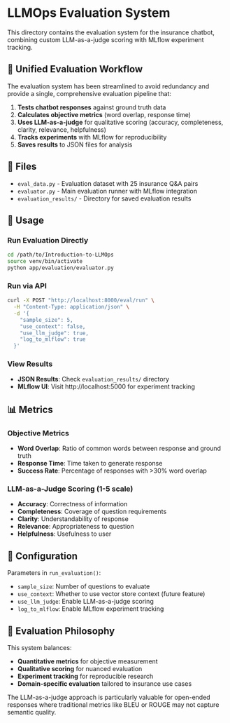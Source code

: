 # LLMOps Evaluation System

This directory contains the evaluation system for the insurance chatbot, combining custom LLM-as-a-judge scoring with MLflow experiment tracking.

## 🎯 Unified Evaluation Workflow

The evaluation system has been streamlined to avoid redundancy and provide a single, comprehensive evaluation pipeline that:

1. **Tests chatbot responses** against ground truth data
2. **Calculates objective metrics** (word overlap, response time)
3. **Uses LLM-as-a-judge** for qualitative scoring (accuracy, completeness, clarity, relevance, helpfulness)
4. **Tracks experiments** with MLflow for reproducibility
5. **Saves results** to JSON files for analysis

## 📁 Files

- `eval_data.py` - Evaluation dataset with 25 insurance Q&A pairs
- `evaluator.py` - Main evaluation runner with MLflow integration
- `evaluation_results/` - Directory for saved evaluation results

## 🚀 Usage

### Run Evaluation Directly

```bash
cd /path/to/Introduction-to-LLMOps
source venv/bin/activate
python app/evaluation/evaluator.py
```

### Run via API

```bash
curl -X POST "http://localhost:8000/eval/run" \
  -H "Content-Type: application/json" \
  -d '{
    "sample_size": 5,
    "use_context": false,
    "use_llm_judge": true,
    "log_to_mlflow": true
  }'
```

### View Results

- **JSON Results**: Check `evaluation_results/` directory
- **MLflow UI**: Visit http://localhost:5000 for experiment tracking

## 📊 Metrics

### Objective Metrics

- **Word Overlap**: Ratio of common words between response and ground truth
- **Response Time**: Time taken to generate response
- **Success Rate**: Percentage of responses with >30% word overlap

### LLM-as-a-Judge Scoring (1-5 scale)

- **Accuracy**: Correctness of information
- **Completeness**: Coverage of question requirements
- **Clarity**: Understandability of response
- **Relevance**: Appropriateness to question
- **Helpfulness**: Usefulness to user

## 🔧 Configuration

Parameters in `run_evaluation()`:

- `sample_size`: Number of questions to evaluate
- `use_context`: Whether to use vector store context (future feature)
- `use_llm_judge`: Enable LLM-as-a-judge scoring
- `log_to_mlflow`: Enable MLflow experiment tracking

## 🎯 Evaluation Philosophy

This system balances:

- **Quantitative metrics** for objective measurement
- **Qualitative scoring** for nuanced evaluation
- **Experiment tracking** for reproducible research
- **Domain-specific evaluation** tailored to insurance use cases

The LLM-as-a-judge approach is particularly valuable for open-ended responses where traditional metrics like BLEU or ROUGE may not capture semantic quality.
